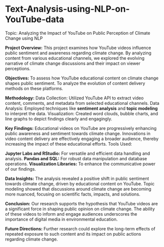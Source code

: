 # Text-Analysis-using-NLP-on-YouTube-data
Topic: Analyzing the Impact of YouTube on Public Perception of Climate Change using NLP

**Project Overview:** This project examines how YouTube videos influence public sentiment and awareness regarding climate change. By analyzing content from various educational channels, we explored the evolving narrative of climate change discussions and their impact on viewer perceptions.

**Objectives:**
To assess how YouTube educational content on climate change shapes public sentiment.
To analyze the evolution of content delivery methods on these platforms.

**Methodology:**
Data Collection: Utilized YouTube API to extract video content, comments, and metadata from selected educational channels.
Data Analysis: Employed techniques like **sentiment analysis** and **topic modeling** to interpret the data.
Visualization: Created word clouds, bubble charts, and line graphs to depict findings clearly and engagingly.

**Key Findings:**
Educational videos on YouTube are progressively enhancing public awareness and sentiment towards climate change.
Innovations in video content delivery are effectively engaging a broader audience, thereby increasing the impact of these educational efforts.
Tools Used:

**Jupyter Labs and RStudio:** For versatile and efficient data handling and analysis.
**Pandas and SQL:** For robust data manipulation and database operations.
**Visualization Libraries:** To enhance the communicative power of our findings.

**Data Insights:**
The analysis revealed a positive shift in public sentiment towards climate change, driven by educational content on YouTube.
Topic modeling showed that discussions around climate change are becoming more nuanced, focusing on scientific facts, impacts, and solutions.

**Conclusion:** Our research supports the hypothesis that YouTube videos are a significant force in shaping public opinion on climate change. The ability of these videos to inform and engage audiences underscores the importance of digital media in environmental education.

**Future Directions:**
Further research could explore the long-term effects of repeated exposure to such content and its impact on public actions regarding climate change.

